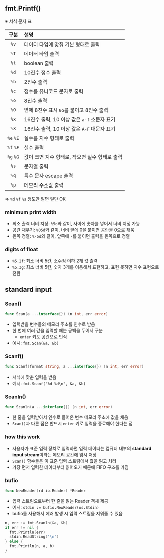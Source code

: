 ## fmt.Printf()

※ 서식 문자 표

|   구분    | 설명                                           |
| :-------: | :--------------------------------------------- |
|   `%v`    | 데이터 타입에 맞춰 기본 형태로 출력            |
|   `%T`    | 데이터 타입 출력                               |
|   `%t`    | boolean 출력                                   |
|   `%d`    | 10진수 정수 출력                               |
|   `%b`    | 2진수 출력                                     |
|   `%c`    | 정수를 유니코드 문자로 출력                    |
|   `%o`    | 8진수 출력                                     |
|   `%O`    | 앞에 8진수 표시 `0o`를 붙이고 8진수 출력       |
|   `%x`    | 16진수 출력, 10 이상 값은 `a-f` 소문자 표기    |
|   `%X`    | 16진수 출력, 10 이상 값은 `A-F` 대문자 표기    |
| `%e` `%E` | 실수를 지수 형태로 출력                        |
| `%f` `%F` | 실수 출력                                      |
| `%g` `%G` | 값이 크면 지수 형태로, 작으면 실수 형태로 출력 |
|   `%s`    | 문자열 출력                                    |
|   `%q`    | 특수 문자 escape 출력                          |
|   `%p`    | 메모리 주소값 출력                             |

⇒ `%d` `%f` `%s` 정도만 알면 일단 OK

### minimum print width

- 최소 출력 너비 지정: `%5d`와 같이, 사이에 숫자를 넣어서 너비 지정 가능
- 공란 채우기: `%05d`와 같이, 너비 앞에 0을 붙이면 공란을 0으로 채움
- 왼쪽 정렬: `%-5d`와 같이, 앞쪽에 `-`를 붙이면 출력을 왼쪽으로 정렬

### digits of float

- `%5.2f`: 최소 너비 5칸, 소수점 이하 2개 값 출력
- `%5.3g`: 최소 너비 5칸, 숫자 3개를 이용해서 표현하고, 표현 못하면 지수 표현으로 전환

## standard input

### Scan()

```go
func Scan(a ...interface{}) (n int, err error)
```

- 입력받을 변수들의 메모리 주소를 인수로 받음
- 한 번에 여러 값을 입력할 때는 공백을 두어서 구분
  - `enter` 키도 공란으로 인식
- 예시: `fmt.Scan(&a, &b)`

### Scanf()

```go
func Scanf(format string, a ...interface{}) (n int, err error)
```

- 서식에 맞춘 입력을 받음
- 예시: `fmt.Scanf("%d %d\n", &a, &b)`

### Scanln()

```go
func Scanln(a ...interface{}) (n int, err error)
```

- 한 줄을 입력받아서 인수로 들어온 변수 메모리 주소에 값을 채움
- `Scan()`과 다른 점은 반드시 `enter` 키로 입력을 종료해야 한다는 점

### how this work

- 사용자가 표준 입력 장치로 입력하면 입력 데이터는 컴퓨터 내부의 **standard input stream**이라는 메모리 공간에 임시 저장
- `Scan()` 함수들은 이 표준 입력 스트림에서 값을 읽고 처리
- 가장 먼저 입력한 데이터부터 읽어오기 때문에 FIFO 구조를 가짐

### bufio

```go
func NewReader(rd io.Reader) *Reader
```

- 입력 스트림으로부터 한 줄을 읽는 Reader 객체 제공
- 예시: `stdin := bufio.NewReader(os.Stdin)`
- bufio를 사용해서 에러 발생 시 입력 스트림을 지워줄 수 있음

```go
n, err := fmt.Scanln(&a, &b)
if err != nil {
  fmt.Println(err)
  stdin.ReadString('\n')
} else {
  fmt.Println(n, a, b)
}
```

